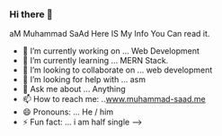 ### Hi there 👋


aM Muhammad SaAd Here IS My Info You Can read it.

- 🔭 I’m currently working on ... Web Development
- 🌱 I’m currently learning ... MERN Stack.
- 👯 I’m looking to collaborate on ... web development
- 🤔 I’m looking for help with ... asm
- 💬 Ask me about ... Anything
- 📫 How to reach me: ..www.muhammad-saad.me
- 😄 Pronouns: ... He / him
- ⚡ Fun fact: ... i am half single
-->
